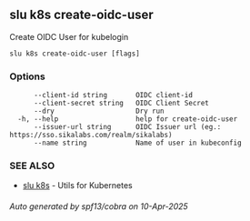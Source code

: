 ## slu k8s create-oidc-user

Create OIDC User for kubelogin

```
slu k8s create-oidc-user [flags]
```

### Options

```
      --client-id string       OIDC client-id
      --client-secret string   OIDC Client Secret
      --dry                    Dry run
  -h, --help                   help for create-oidc-user
      --issuer-url string      OIDC Issuer url (eg.: https://sso.sikalabs.com/realm/sikalabs)
      --name string            Name of user in kubeconfig
```

### SEE ALSO

* [slu k8s](slu_k8s.md)	 - Utils for Kubernetes

###### Auto generated by spf13/cobra on 10-Apr-2025
